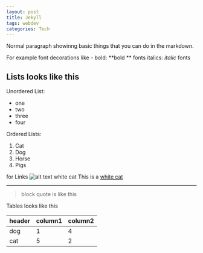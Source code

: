 ```yaml
---
layout: post
title: Jekyll
tags: webdev
categories: Tech
---
```


Normal paragraph showinng basic things that you can do 
in the markdown.

For example 
font decorations like -
bold: **bold ** fonts
italics: *italic* fonts

## Lists looks like this
Unordered List:
- one
- two
- three
- four

Ordered Lists:
1. Cat
2. Dog
3. Horse
4. Pigs

for Links 
![alt text white cat](https://www.thesprucepets.com/thmb/ldabE9lYYf2ER_tchiehf72ZEoM=/1080x1080/filters:no_upscale():max_bytes(150000):strip_icc()/33131301_395369060960674_7259150430012178432_n-5b17d7eafa6bcc0036b523f2.jpg)
This is a [white cat](https://en.wikipedia.org/wiki/Cat)

------------- 
>block quote
> is like this

Tables looks like this

| header | column1 | column2 |
| --- | --- | --- |
| dog | 1 | 4 |
| cat | 5 | 2 |

